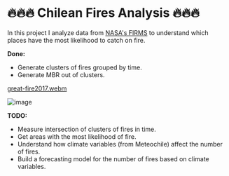 # 🔥🔥🔥 Chilean Fires Analysis 🔥🔥🔥

In this project I analyze data from [NASA's FIRMS](https://earthdata.nasa.gov/firms) to understand which places have the most likelihood to catch on fire.

**Done:**
- Generate clusters of fires grouped by time.
- Generate MBR out of clusters.
  
[great-fire2017.webm](https://github.com/sebastiantare/chileanfires/assets/106767449/1c7a7a55-a0a7-4444-92a1-b9a818edb293)

![image](https://github.com/sebastiantare/chileanfires/assets/106767449/dfb10585-ca64-4d1b-a3d6-3e038498dc86)


**TODO:**

- Measure intersection of clusters of fires in time.
- Get areas with the most likelihood of fire.
- Understand how climate variables (from Meteochile) affect the number of fires.
- Build a forecasting model for the number of fires based on climate variables.
